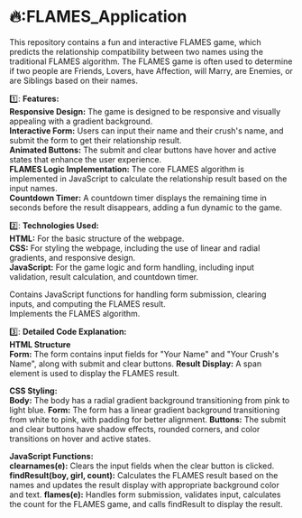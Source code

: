# 🔥:FLAMES_Application
This repository contains a fun and interactive FLAMES game, which predicts the relationship compatibility between two names using the traditional FLAMES algorithm. The FLAMES game is often used to determine if two people are Friends, Lovers, have Affection, will Marry, are Enemies, or are Siblings based on their names.

1️⃣: __Features:__  
__Responsive Design:__ The game is designed to be responsive and visually appealing with a gradient background.  
__Interactive Form:__ Users can input their name and their crush's name, and submit the form to get their relationship result.  
__Animated Buttons:__ The submit and clear buttons have hover and active states that enhance the user experience.  
__FLAMES Logic Implementation:__ The core FLAMES algorithm is implemented in JavaScript to calculate the relationship result based on the input names.  
__Countdown Timer:__ A countdown timer displays the remaining time in seconds before the result disappears, adding a fun dynamic to the game.  

2️⃣: __Technologies Used:__    
__HTML:__ For the basic structure of the webpage.  
__CSS:__ For styling the webpage, including the use of linear and radial gradients, and responsive design.  
__JavaScript:__ For the game logic and form handling, including input validation, result calculation, and countdown timer.  

Contains JavaScript functions for handling form submission, clearing inputs, and computing the FLAMES result.  
Implements the FLAMES algorithm.

3️⃣: __Detailed Code Explanation:__  
__HTML Structure__  
__Form:__ The form contains input fields for "Your Name" and "Your Crush's Name", along with submit and clear buttons.
__Result Display:__ A span element is used to display the FLAMES result.

__CSS Styling:__  
__Body:__ The body has a radial gradient background transitioning from pink to light blue.
__Form:__ The form has a linear gradient background transitioning from white to pink, with padding for better alignment.
__Buttons:__ The submit and clear buttons have shadow effects, rounded corners, and color transitions on hover and active states.

__JavaScript Functions:__  
__clearnames(e):__ Clears the input fields when the clear button is clicked.
__findResult(boy, girl, count):__ Calculates the FLAMES result based on the names and updates the result display with appropriate background color and text.
__flames(e):__ Handles form submission, validates input, calculates the count for the FLAMES game, and calls findResult to display the result.
